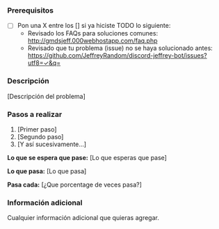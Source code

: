 ### Prerequisitos

* [ ] Pon una X entre los [] si ya hiciste TODO lo siguiente:
    * Revisado los FAQs para soluciones comunes: http://gmdsjeff.000webhostapp.com/faq.php
    * Revisado que tu problema (issue) no se haya solucionado antes: https://github.com/JeffreyRandom/discord-jeffrey-bot/issues?utf8=✓&q=

### Descripción

[Descripción del problema]

### Pasos a realizar

1. [Primer paso]
2. [Segundo paso]
3. [Y así sucesivamente...]

**Lo que se espera que pase:** [Lo que esperas que pase]

**Lo que pasa:** [Lo que pasa]

**Pasa cada:** [¿Que porcentage de veces pasa?]

### Información adicional

Cualquier información adicional que quieras agregar.
